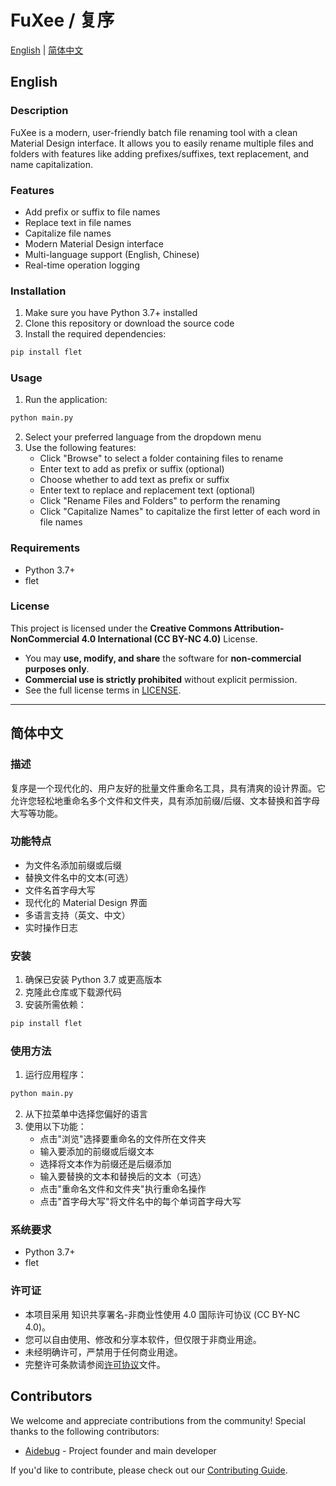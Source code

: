 # FuXee / 复序

[English](#english) | [简体中文](#简体中文)

## English

### Description
FuXee is a modern, user-friendly batch file renaming tool with a clean Material Design interface. It allows you to easily rename multiple files and folders with features like adding prefixes/suffixes, text replacement, and name capitalization.

### Features
- Add prefix or suffix to file names
- Replace text in file names
- Capitalize file names
- Modern Material Design interface
- Multi-language support (English, Chinese)
- Real-time operation logging

### Installation
1. Make sure you have Python 3.7+ installed
2. Clone this repository or download the source code
3. Install the required dependencies:
```bash
pip install flet
```

### Usage
1. Run the application:
```bash
python main.py
```
2. Select your preferred language from the dropdown menu
3. Use the following features:
   - Click "Browse" to select a folder containing files to rename
   - Enter text to add as prefix or suffix (optional)
   - Choose whether to add text as prefix or suffix
   - Enter text to replace and replacement text (optional)
   - Click "Rename Files and Folders" to perform the renaming
   - Click "Capitalize Names" to capitalize the first letter of each word in file names

### Requirements
- Python 3.7+
- flet

### License  
This project is licensed under the **Creative Commons Attribution-NonCommercial 4.0 International (CC BY-NC 4.0)** License.  
- You may **use, modify, and share** the software for **non-commercial purposes only**.  
- **Commercial use is strictly prohibited** without explicit permission.  
- See the full license terms in [LICENSE](LICENSE).  


---

## 简体中文

### 描述
复序是一个现代化的、用户友好的批量文件重命名工具，具有清爽的设计界面。它允许您轻松地重命名多个文件和文件夹，具有添加前缀/后缀、文本替换和首字母大写等功能。

### 功能特点
- 为文件名添加前缀或后缀
- 替换文件名中的文本(可选）
- 文件名首字母大写
- 现代化的 Material Design 界面
- 多语言支持（英文、中文）
- 实时操作日志

### 安装
1. 确保已安装 Python 3.7 或更高版本
2. 克隆此仓库或下载源代码
3. 安装所需依赖：
```bash
pip install flet
```

### 使用方法
1. 运行应用程序：
```bash
python main.py
```
2. 从下拉菜单中选择您偏好的语言
3. 使用以下功能：
   - 点击"浏览"选择要重命名的文件所在文件夹
   - 输入要添加的前缀或后缀文本
   - 选择将文本作为前缀还是后缀添加
   - 输入要替换的文本和替换后的文本（可选）
   - 点击"重命名文件和文件夹"执行重命名操作
   - 点击"首字母大写"将文件名中的每个单词首字母大写

### 系统要求
- Python 3.7+
- flet 

### 许可证
- 本项目采用 知识共享署名-非商业性使用 4.0 国际许可协议 (CC BY-NC 4.0)。
- 您可以自由使用、修改和分享本软件，但仅限于非商业用途。
- 未经明确许可，严禁用于任何商业用途。
- 完整许可条款请参阅[许可协议](LICENSE_CH)文件。

## Contributors

We welcome and appreciate contributions from the community! Special thanks to the following contributors:

- [Aidebug](https://github.com/Edwardd02)  - Project founder and main developer

If you'd like to contribute, please check out our [Contributing Guide](CONTRIBUTING.md).
